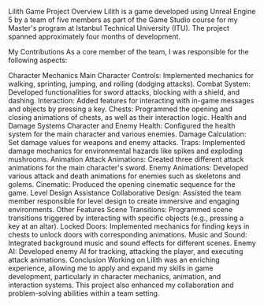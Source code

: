 Lilith Game Project
Overview
Lilith is a game developed using Unreal Engine 5 by a team of five members as part of the Game Studio course for my Master's program at Istanbul Technical University (ITU). The project spanned approximately four months of development.

My Contributions
As a core member of the team, I was responsible for the following aspects:

Character Mechanics
Main Character Controls: Implemented mechanics for walking, sprinting, jumping, and rolling (dodging attacks).
Combat System: Developed functionalities for sword attacks, blocking with a shield, and dashing.
Interaction: Added features for interacting with in-game messages and objects by pressing a key.
Chests: Programmed the opening and closing animations of chests, as well as their interaction logic.
Health and Damage Systems
Character and Enemy Health: Configured the health system for the main character and various enemies.
Damage Calculation: Set damage values for weapons and enemy attacks.
Traps: Implemented damage mechanics for environmental hazards like spikes and exploding mushrooms.
Animation
Attack Animations: Created three different attack animations for the main character's sword.
Enemy Animations: Developed various attack and death animations for enemies such as skeletons and golems.
Cinematic: Produced the opening cinematic sequence for the game.
Level Design Assistance
Collaborative Design: Assisted the team member responsible for level design to create immersive and engaging environments.
Other Features
Scene Transitions: Programmed scene transitions triggered by interacting with specific objects (e.g., pressing a key at an altar).
Locked Doors: Implemented mechanics for finding keys in chests to unlock doors with corresponding animations.
Music and Sound: Integrated background music and sound effects for different scenes.
Enemy AI: Developed enemy AI for tracking, attacking the player, and executing attack animations.
Conclusion
Working on Lilith was an enriching experience, allowing me to apply and expand my skills in game development, particularly in character mechanics, animation, and interaction systems. This project also enhanced my collaboration and problem-solving abilities within a team setting.
